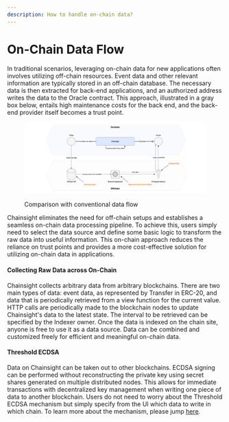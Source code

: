 ```yaml
---
description: How to handle on-chain data?
---
```


# On-Chain Data Flow

In traditional scenarios, leveraging on-chain data for new applications often involves utilizing off-chain resources. Event data and other relevant information are typically stored in an off-chain database. The necessary data is then extracted for back-end applications, and an authorized address writes the data to the Oracle contract. This approach, illustrated in a gray box below, entails high maintenance costs for the back end, and the back-end provider itself becomes a trust point.

<figure><img src="../.gitbook/assets/Untitled.png" alt=""><figcaption><p>Comparison with conventional data flow</p></figcaption></figure>

Chainsight eliminates the need for off-chain setups and establishes a seamless on-chain data processing pipeline. To achieve this, users simply need to select the data source and define some basic logic to transform the raw data into useful information. This on-chain approach reduces the reliance on trust points and provides a more cost-effective solution for utilizing on-chain data in applications.

#### Collecting Raw Data across On-Chain

Chainsight collects arbitrary data from arbitrary blockchains. There are two main types of data: event data, as represented by Transfer in ERC-20, and data that is periodically retrieved from a view function for the current value. HTTP calls are periodically made to the blockchain nodes to update Chainsight's data to the latest state. The interval to be retrieved can be specified by the Indexer owner. Once the data is indexed on the chain site, anyone is free to use it as a data source. Data can be combined and customized freely for efficient and meaningful on-chain data.

#### Threshold ECDSA

Data on Chainsight can be taken out to other blockchains. ECDSA signing can be performed without reconstructing the private key using secret shares generated on multiple distributed nodes. This allows for immediate transactions with decentralized key management when writing one piece of data to another blockchain. Users do not need to worry about the Threshold ECDSA mechanism but simply specify from the UI which data to write in which chain. To learn more about the mechanism, please jump [here](https://github.com/horizonx-tech/ic-web3-rs).

